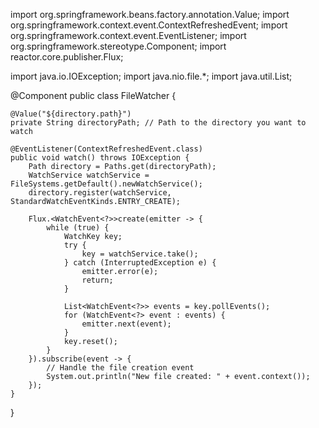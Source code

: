 import org.springframework.beans.factory.annotation.Value;
import org.springframework.context.event.ContextRefreshedEvent;
import org.springframework.context.event.EventListener;
import org.springframework.stereotype.Component;
import reactor.core.publisher.Flux;

import java.io.IOException;
import java.nio.file.*;
import java.util.List;

@Component
public class FileWatcher {

    @Value("${directory.path}")
    private String directoryPath; // Path to the directory you want to watch

    @EventListener(ContextRefreshedEvent.class)
    public void watch() throws IOException {
        Path directory = Paths.get(directoryPath);
        WatchService watchService = FileSystems.getDefault().newWatchService();
        directory.register(watchService, StandardWatchEventKinds.ENTRY_CREATE);

        Flux.<WatchEvent<?>>create(emitter -> {
            while (true) {
                WatchKey key;
                try {
                    key = watchService.take();
                } catch (InterruptedException e) {
                    emitter.error(e);
                    return;
                }

                List<WatchEvent<?>> events = key.pollEvents();
                for (WatchEvent<?> event : events) {
                    emitter.next(event);
                }
                key.reset();
            }
        }).subscribe(event -> {
            // Handle the file creation event
            System.out.println("New file created: " + event.context());
        });
    }
}
